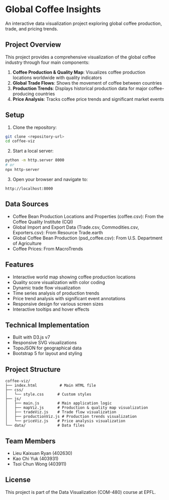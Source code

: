 # Global Coffee Insights

An interactive data visualization project exploring global coffee production, trade, and pricing trends.

## Project Overview

This project provides a comprehensive visualization of the global coffee industry through four main components:

1. **Coffee Production & Quality Map**: Visualizes coffee production locations worldwide with quality indicators
2. **Global Trade Flows**: Shows the movement of coffee between countries
3. **Production Trends**: Displays historical production data for major coffee-producing countries
4. **Price Analysis**: Tracks coffee price trends and significant market events

## Setup

1. Clone the repository:
```bash
git clone <repository-url>
cd coffee-viz
```

2. Start a local server:
```bash
python -m http.server 8000
# or
npx http-server
```

3. Open your browser and navigate to:
```
http://localhost:8000
```

## Data Sources

- Coffee Bean Production Locations and Properties (coffee.csv): From the Coffee Quality Institute (CQI)
- Global Import and Export Data (Trade.csv, Commodities.csv, Exporters.csv): From Resource Trade.earth
- Global Coffee Bean Production (psd_coffee.csv): From U.S. Department of Agriculture
- Coffee Prices: From MacroTrends

## Features

- Interactive world map showing coffee production locations
- Quality score visualization with color coding
- Dynamic trade flow visualization
- Time series analysis of production trends
- Price trend analysis with significant event annotations
- Responsive design for various screen sizes
- Interactive tooltips and hover effects

## Technical Implementation

- Built with D3.js v7
- Responsive SVG visualizations
- TopoJSON for geographical data
- Bootstrap 5 for layout and styling

## Project Structure

```
coffee-viz/
├── index.html          # Main HTML file
├── css/
│   └── style.css      # Custom styles
├── js/
│   ├── main.js        # Main application logic
│   ├── mapViz.js      # Production & quality map visualization
│   ├── tradeViz.js    # Trade flow visualization
│   ├── productionViz.js # Production trends visualization
│   └── priceViz.js    # Price analysis visualization
└── data/              # Data files
```

## Team Members

- Lieu Kaixuan Ryan (402630)
- Kao Chi Yuk (403931)
- Tsoi Chun Wong (403911)

## License

This project is part of the Data Visualization (COM-480) course at EPFL. 